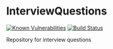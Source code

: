 # InterviewQuestions

[![Known Vulnerabilities](https://snyk.io/test/github/lfalcantar/InterviewQuestions/badge.svg?targetFile=pom.xml)](https://snyk.io/test/github/lfalcantar/InterviewQuestions?targetFile=pom.xml) 
[![Build Status](https://travis-ci.org/lfalcantar/InterviewQuestions.svg?branch=develop)](https://travis-ci.org/lfalcantar/InterviewQuestions)

Repository for interview questions
